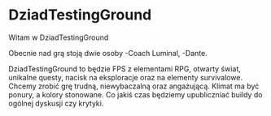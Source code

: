 # DziadTestingGround

Witam w DziadTestingGround

Obecnie nad grą stoją dwie osoby
  -Coach Luminal,
  -Dante.

DziadTestingGround to będzie FPS z elementami RPG, otwarty świat, unikalne questy, nacisk na eksploracje oraz na elementy survivalowe.
Chcemy zrobić grę trudną, niewybaczalną oraz angażującą. Klimat ma być ponury, a kolory stonowane.
Co jakiś czas będziemy upubliczniać buildy do ogólnej dyskusji czy krytyki.
